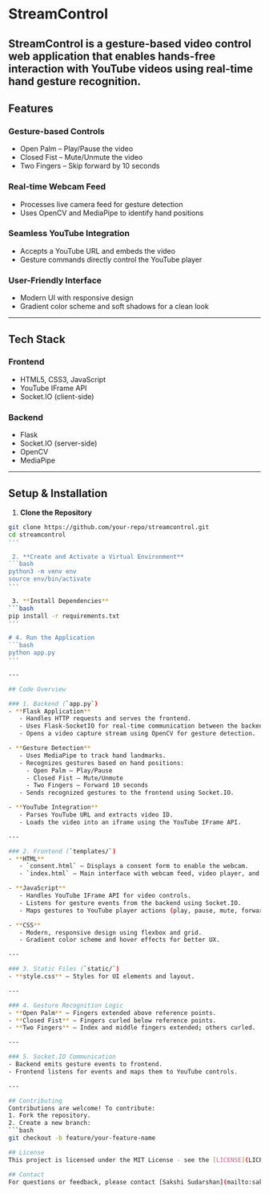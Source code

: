 # StreamControl

**StreamControl** is a gesture-based video control web application that enables hands-free interaction with YouTube videos using real-time hand gesture recognition.
---

## Features
### Gesture-based Controls
- Open Palm – Play/Pause the video  
- Closed Fist – Mute/Unmute the video  
- Two Fingers – Skip forward by 10 seconds  

### Real-time Webcam Feed
- Processes live camera feed for gesture detection  
- Uses OpenCV and MediaPipe to identify hand positions  

### Seamless YouTube Integration
- Accepts a YouTube URL and embeds the video  
- Gesture commands directly control the YouTube player  

### User-Friendly Interface
- Modern UI with responsive design  
- Gradient color scheme and soft shadows for a clean look  

---

## Tech Stack
### Frontend
- HTML5, CSS3, JavaScript  
- YouTube IFrame API  
- Socket.IO (client-side)  

### Backend
- Flask  
- Socket.IO (server-side)  
- OpenCV  
- MediaPipe  

---

## Setup & Installation  

1. **Clone the Repository**
```bash
git clone https://github.com/your-repo/streamcontrol.git  
cd streamcontrol
'''

 2. **Create and Activate a Virtual Environment**
```bash
python3 -m venv env  
source env/bin/activate  
'''

 3. **Install Dependencies**
```bash
pip install -r requirements.txt  
'''

# 4. Run the Application
```bash
python app.py  
'''

---

## Code Overview  

### 1. Backend (`app.py`)  
- **Flask Application**  
   - Handles HTTP requests and serves the frontend.  
   - Uses Flask-SocketIO for real-time communication between the backend and frontend.  
   - Opens a video capture stream using OpenCV for gesture detection.  

- **Gesture Detection**  
   - Uses MediaPipe to track hand landmarks.  
   - Recognizes gestures based on hand positions:  
     - Open Palm – Play/Pause  
     - Closed Fist – Mute/Unmute  
     - Two Fingers – Forward 10 seconds  
   - Sends recognized gestures to the frontend using Socket.IO.  

- **YouTube Integration**  
   - Parses YouTube URL and extracts video ID.  
   - Loads the video into an iframe using the YouTube IFrame API.  

---

### 2. Frontend (`templates/`)  
- **HTML**  
   - `consent.html` – Displays a consent form to enable the webcam.  
   - `index.html` – Main interface with webcam feed, video player, and gesture guide.  

- **JavaScript**  
   - Handles YouTube IFrame API for video controls.  
   - Listens for gesture events from the backend using Socket.IO.  
   - Maps gestures to YouTube player actions (play, pause, mute, forward).  

- **CSS**  
   - Modern, responsive design using flexbox and grid.  
   - Gradient color scheme and hover effects for better UX.  

---

### 3. Static Files (`static/`)  
- **style.css** – Styles for UI elements and layout.  

---

### 4. Gesture Recognition Logic  
- **Open Palm** – Fingers extended above reference points.  
- **Closed Fist** – Fingers curled below reference points.  
- **Two Fingers** – Index and middle fingers extended; others curled.  

---

### 5. Socket.IO Communication  
- Backend emits gesture events to frontend.  
- Frontend listens for events and maps them to YouTube controls.  

---

## Contributing  
Contributions are welcome! To contribute:  
1. Fork the repository.  
2. Create a new branch:  
```bash
git checkout -b feature/your-feature-name

## License
This project is licensed under the MIT License - see the [LICENSE](LICENSE) file for details.

## Contact
For questions or feedback, please contact [Sakshi Sudarshan](mailto:sakshisudarshan4@gmail.com).

